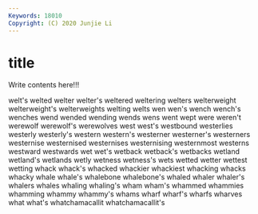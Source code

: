 ```yaml
---
Keywords: 18010
Copyright: (C) 2020 Junjie Li
---
```


# title

Write contents here!!!

welt's 
welted 
welter 
welter's 
weltered
weltering 
welters 
welterweight 
welterweight's 
welterweights 
welting 
welts 
wen 
wen's 
wench
wench's 
wenches 
wend 
wended 
wending 
wends 
wens 
went 
wept 
were
weren't 
werewolf 
werewolf's 
werewolves 
west 
west's 
westbound 
westerlies 
westerly 
westerly's
western 
western's 
westerner 
westerner's 
westerners 
westernise 
westernised 
westernises 
westernising 
westernmost
westerns 
westward 
westwards 
wet 
wet's 
wetback 
wetback's 
wetbacks 
wetland 
wetland's
wetlands 
wetly 
wetness 
wetness's 
wets 
wetted 
wetter 
wettest 
wetting 
whack
whack's 
whacked 
whackier 
whackiest 
whacking 
whacks 
whacky 
whale 
whale's 
whalebone
whalebone's 
whaled 
whaler 
whaler's 
whalers 
whales 
whaling 
whaling's 
wham 
wham's
whammed 
whammies 
whamming 
whammy 
whammy's 
whams 
wharf 
wharf's 
wharfs 
wharves
what 
what's 
whatchamacallit 
whatchamacallit's 
